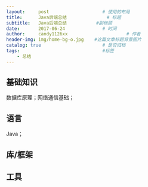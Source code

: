 ```yaml
---
layout:     post                    # 使用的布局
title:      Java后端总结               # 标题 
subtitle:   Java后端总结           #副标题
date:       2017-06-24              # 时间
author:     candy1126xx                      # 作者
header-img: img/home-bg-o.jpg    #这篇文章标题背景图片
catalog: true                       # 是否归档
tags:                               #标签
    - 总结
---
```


## 基础知识
数据库原理；网络通信基础；

## 语言
Java；

## 库/框架

## 工具
